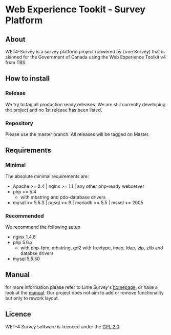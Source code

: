 # Web Experience Tookit - Survey Platform

## About
WET4-Survey is a survey platform project (powered by Lime Survey) that is skinned for the Government of Canada using the Web Experience Toolkit v4 from TBS.

## How to install

### Release
We try to tag all production ready releases.  We are still currently developing the project and no 1st release has been listed.

### Repository
Please use the master branch.  All releases will be tagged on Master.

## Requirements

### Minimal
The absolute minimal requirements are:
 - Apache >= 2.4 | nginx >= 1.1 | any other php-ready webserver
 - php >= 5.4
    - with mbstring and pdo-database drivers
 - mysql >= 5.5.3 | pgsql >= 9 | mariadb >= 5.5  | mssql >= 2005

### Recommended
We recommend the following setup
 - nginx 1.4.6
 - php 5.6.x
    - with php-fpm, mbstring, gd2 with freetype, imap, ldap, zip, zlib and databse drivers
 - mysql 5.5.50

## Manual
for more information please refer to Lime Survey's [homepage](http://www.limesurvey.org), or have a look at the [manual](http://manual.limesurvey.org).  Our project does not aim to add or remove functionality but only to rework layout. 

## Licence
WET-4 Survey software is licenced under the [GPL 2.0](https://www.gnu.org/licenses/old-licenses/gpl-2.0.en.html).



